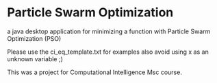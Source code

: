 # Particle Swarm Optimization
a java desktop application for minimizing a function with Particle Swarm Optimization (PSO)

Please use the ci_eq_template.txt for examples
also avoid using x as an unknown variable ;)

This was a project for Computational Intelligence Msc course.
